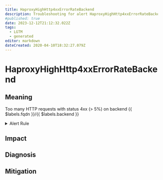 ```yaml
---
title: HaproxyHighHttp4xxErrorRateBackend
description: Troubleshooting for alert HaproxyHighHttp4xxErrorRateBackend
#published: true
date: 2023-12-12T21:12:32.022Z
tags: 
  - LGTM
  - generated
editor: markdown
dateCreated: 2020-04-10T18:32:27.079Z
---
```


# HaproxyHighHttp4xxErrorRateBackend

## Meaning
[//]: # "Short paragraph that explains what the alert means"
Too many HTTP requests with status 4xx (> 5%) on backend {{ $labels.fqdn }}/{{ $labels.backend }}

<details>
  <summary>Alert Rule</summary>

{{% rule "haproxy/haproxy-exporter-v1.yml" "HaproxyHighHttp4xxErrorRateBackend" %}}

<!-- Rule when generated

```yaml
alert: HaproxyHighHttp4xxErrorRateBackend
expr: sum by (backend) (rate(haproxy_server_http_responses_total{code="4xx"}[1m])) / sum by (backend) (rate(haproxy_server_http_responses_total[1m])) > 5
for: 1m
labels:
    severity: critical
annotations:
    summary: HAProxy high HTTP 4xx error rate backend (instance {{ $labels.instance }})
    description: |-
        Too many HTTP requests with status 4xx (> 5%) on backend {{ $labels.fqdn }}/{{ $labels.backend }}
          VALUE = {{ $value }}
          LABELS = {{ $labels }}
    runbook: https://github.com/srerun/prometheus-alerts/blob/main/content/runbooks/haproxy-exporter-v1/HaproxyHighHttp4xxErrorRateBackend.md

```

-->

</details>


## Impact
[//]: # "What could / will happen if the alert is not addressed"



## Diagnosis
[//]: # "Steps to take to identify the cause of the problem"



## Mitigation
[//]: # "The steps necessary to resolve the alert"
